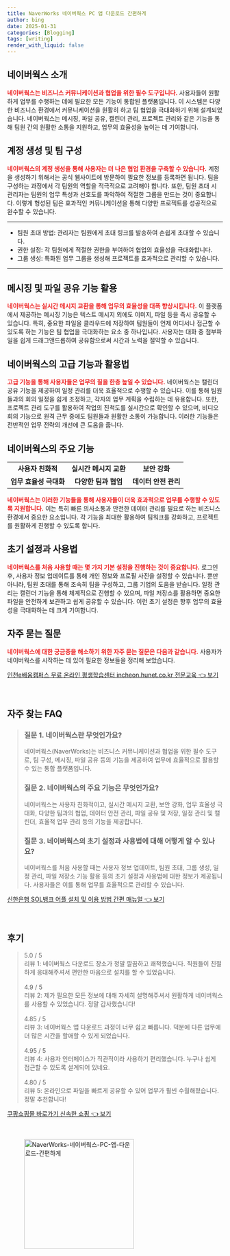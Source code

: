 ```yaml
---
title: NaverWorks 네이버웍스 PC 앱 다운로드 간편하게
author: bing
date: 2025-01-31
categories: [Blogging]
tags: [writing]
render_with_liquid: false
---
```



<h2 id='네이버웍스_소개'>네이버웍스 소개</h2>

<p><b><span style="color: #ee2323;">네이버웍스는 비즈니스 커뮤니케이션과 협업을 위한 필수 도구입니다.</span></b> 사용자들이 원활하게 업무를 수행하는 데에 필요한 모든 기능이 통합된 플랫폼입니다. 이 시스템은 다양한 비즈니스 환경에서 커뮤니케이션을 원활히 하고 팀 협업을 극대화하기 위해 설계되었습니다. 네이버웍스는 메시징, 파일 공유, 캘린더 관리, 프로젝트 관리와 같은 기능을 통해 팀원 간의 원활한 소통을 지원하고, 업무의 효율성을 높이는 데 기여합니다.</p>

<h2 id='계정_생성_및_팀_구성'>계정 생성 및 팀 구성</h2>

<p><b><span style="color: #ee2323;">네이버웍스의 계정 생성을 통해 사용자는 더 나은 협업 환경을 구축할 수 있습니다.</span></b> 계정을 생성하기 위해서는 공식 웹사이트에 방문하여 필요한 정보를 등록하면 됩니다. 팀을 구성하는 과정에서 각 팀원의 역할을 적극적으로 고려해야 합니다. 또한, 팀원 초대 시 관리자는 팀원의 업무 특성과 선호도를 파악하여 적절한 그룹을 만드는 것이 중요합니다. 이렇게 형성된 팀은 효과적인 커뮤니케이션을 통해 다양한 프로젝트를 성공적으로 완수할 수 있습니다.</p>

<hr />

<ul>
    <li>팀원 초대 방법: 관리자는 팀원에게 초대 링크를 발송하여 손쉽게 초대할 수 있습니다.</li>
    <li>권한 설정: 각 팀원에게 적절한 권한을 부여하여 협업의 효율성을 극대화합니다.</li>
    <li>그룹 생성: 특화된 업무 그룹을 생성해 프로젝트를 효과적으로 관리할 수 있습니다.</li>
</ul>

<hr />

<h2 id='메시징_및_파일_공유_기능_활용'>메시징 및 파일 공유 기능 활용</h2>

<p><b><span style="color: #ee2323;">네이버웍스는 실시간 메시지 교환을 통해 업무의 효율성을 대폭 향상시킵니다.</span></b> 이 플랫폼에서 제공하는 메시징 기능은 텍스트 메시지 외에도 이미지, 파일 등을 즉시 공유할 수 있습니다. 특히, 중요한 파일을 클라우드에 저장하여 팀원들이 언제 어디서나 접근할 수 있도록 하는 기능은 팀 협업을 극대화하는 요소 중 하나입니다. 사용자는 대화 중 첨부파일을 쉽게 드래그앤드롭하여 공유함으로써 시간과 노력을 절약할 수 있습니다.</p>

<h2 id='네이버웍스의_고급_기능과_활용법'>네이버웍스의 고급 기능과 활용법</h2>

<p><b><span style="color: #ee2323;">고급 기능을 통해 사용자들은 업무의 질을 한층 높일 수 있습니다.</span></b> 네이버웍스는 캘린더 공유 기능을 제공하여 일정 관리를 더욱 효율적으로 수행할 수 있습니다. 이를 통해 팀원들과의 회의 일정을 쉽게 조정하고, 각자의 업무 계획을 수립하는 데 유용합니다. 또한, 프로젝트 관리 도구를 활용하여 작업의 진척도를 실시간으로 확인할 수 있으며, 비디오 회의 기능으로 원격 근무 중에도 팀원들과 원활한 소통이 가능합니다. 이러한 기능들은 전반적인 업무 전략의 개선에 큰 도움을 줍니다.</p>

<h2 id='네이버웍스의_주요_기능'>네이버웍스의 주요 기능</h2>

<table>
    <tr>
        <td style="text-align: center; height: 17px;"><b>사용자 친화적</b></td>
        <td style="text-align: center; height: 17px;"><b>실시간 메시지 교환</b></td>
        <td style="text-align: center; height: 17px;"><b>보안 강화</b></td>
    </tr>
    <tr>
        <td style="text-align: center; height: 17px;"><b>업무 효율성 극대화</b></td>
        <td style="text-align: center; height: 17px;"><b>다양한 팀과 협업</b></td>
        <td style="text-align: center; height: 17px;"><b>데이터 안전 관리</b></td>
    </tr>
</table>

<p><b><span style="color: #ee2323;">네이버웍스는 이러한 기능들을 통해 사용자들이 더욱 효과적으로 업무를 수행할 수 있도록 지원합니다.</span></b> 이는 특히 빠른 의사소통과 안전한 데이터 관리를 필요로 하는 비즈니스 환경에서 중요한 요소입니다. 각 기능을 최대한 활용하여 팀워크를 강화하고, 프로젝트를 원활하게 진행할 수 있도록 합니다.</p>

<h2 id='초기_설정과_사용법'>초기 설정과 사용법</h2>

<p><b><span style="color: #ee2323;">네이버웍스를 처음 사용할 때는 몇 가지 기본 설정을 진행하는 것이 중요합니다.</span></b> 로그인 후, 사용자 정보 업데이트를 통해 개인 정보와 프로필 사진을 설정할 수 있습니다. 뿐만 아니라, 팀원 초대를 통해 조속히 팀을 구성하고, 그룹 기업의 도움을 받습니다. 일정 관리는 캘린더 기능을 통해 체계적으로 진행할 수 있으며, 파일 저장소를 활용하면 중요한 파일을 안전하게 보관하고 쉽게 공유할 수 있습니다. 이런 초기 설정은 향후 업무의 효율성을 극대화하는 데 크게 기여합니다.</p>

<h2 id='자주_묻는_질문'>자주 묻는 질문</h2>

<p><b><span style="color: #ee2323;">네이버웍스에 대한 궁금증을 해소하기 위한 자주 묻는 질문은 다음과 같습니다.</span></b> 사용자가 네이버웍스를 시작하는 데 있어 필요한 정보들을 정리해 보았습니다.</p>


<p><a class="click-button" title="인천e배움캠퍼스 무료 온라인 평생학습센터 incheon.hunet.co.kr 전문교육" href="https://afficreate.github.io/posts/%EC%9D%B8%EC%B2%9Ce%EB%B0%B0%EC%9B%80%EC%BA%A0%ED%8D%BC%EC%8A%A4-%EB%AC%B4%EB%A3%8C-%EC%98%A8%EB%9D%BC%EC%9D%B8-%ED%8F%89%EC%83%9D%ED%95%99%EC%8A%B5%EC%84%BC%ED%84%B0-incheon.hunet.co.kr-%EC%A0%84%EB%AC%B8%EA%B5%90%EC%9C%A1/" rel="dofollow">인천e배움캠퍼스 무료 온라인 평생학습센터 incheon.hunet.co.kr 전문교육 👈 보기</a></p><br>
<h2 id='자주_찾는_FAQ'>자주 찾는 FAQ</h2>
<div itemscope="" itemtype="https://schema.org/FAQPage"> 
<blockquote> 
<div itemscope="" itemprop="mainEntity" itemtype="https://schema.org/Question"> 
<h3 itemprop="name">질문 1. 네이버웍스란 무엇인가요?</h3> 
<div itemscope="" itemprop="acceptedAnswer" itemtype="https://schema.org/Answer"> 
<span itemprop="text"> 
<p>네이버웍스(NaverWorks)는 비즈니스 커뮤니케이션과 협업을 위한 필수 도구로, 팀 구성, 메시징, 파일 공유 등의 기능을 제공하여 업무에 효율적으로 활용할 수 있는 통합 플랫폼입니다.</p> 
</span> 
</div> 
</div> 
<div itemscope="" itemprop="mainEntity" itemtype="https://schema.org/Question"> 
<h3 itemprop="name">질문 2. 네이버웍스의 주요 기능은 무엇인가요?</h3> 
<div itemscope="" itemprop="acceptedAnswer" itemtype="https://schema.org/Answer"> 
<span itemprop="text"> 
<p>네이버웍스는 사용자 친화적이고, 실시간 메시지 교환, 보안 강화, 업무 효율성 극대화, 다양한 팀과의 협업, 데이터 안전 관리, 파일 공유 및 저장, 일정 관리 및 캘린더, 효율적 업무 관리 등의 기능을 제공합니다.</p> 
</span> 
</div> 
</div> 
<div itemscope="" itemprop="mainEntity" itemtype="https://schema.org/Question"> 
<h3 itemprop="name">질문 3. 네이버웍스의 초기 설정과 사용법에 대해 어떻게 알 수 있나요?</h3> 
<div itemscope="" itemprop="acceptedAnswer" itemtype="https://schema.org/Answer"> 
<span itemprop="text"> 
<p>네이버웍스를 처음 사용할 때는 사용자 정보 업데이트, 팀원 초대, 그룹 생성, 일정 관리, 파일 저장소 기능 활용 등의 초기 설정과 사용법에 대한 정보가 제공됩니다. 사용자들은 이를 통해 업무를 효율적으로 관리할 수 있습니다.</p> 
</span> 
</div> 
</div> 
</blockquote> 
</div>
<p><a class="click-button" title="신한은행 SOL뱅크 어플 설치 및 이용 방법 간편 매뉴얼" href="https://afficreate.github.io/posts/%EC%8B%A0%ED%95%9C%EC%9D%80%ED%96%89-SOL%EB%B1%85%ED%81%AC-%EC%96%B4%ED%94%8C-%EC%84%A4%EC%B9%98-%EB%B0%8F-%EC%9D%B4%EC%9A%A9-%EB%B0%A9%EB%B2%95-%EA%B0%84%ED%8E%B8-%EB%A7%A4%EB%89%B4%EC%96%BC/" rel="dofollow">신한은행 SOL뱅크 어플 설치 및 이용 방법 간편 매뉴얼 👈 보기</a></p><br>
<h2 id='후기'>후기</h2>
<div itemscope itemtype="https://schema.org/Product">
  <blockquote>
  <div itemprop="review" itemscope itemtype="https://schema.org/Review">
      <div itemprop="reviewRating" itemscope itemtype="https://schema.org/Rating"> <span itemprop="ratingValue">5.0</span> / <span itemprop="bestRating">5</span> </div>
      <span itemprop="reviewBody">리뷰 1: 네이버웍스 다운로드 장소가 정말 깔끔하고 쾌적했습니다. 직원들이 친절하게 응대해주셔서 편안한 마음으로 설치를 할 수 있었습니다.</span>
  </div>
  <br>
  <div itemprop="review" itemscope itemtype="https://schema.org/Review">
      <div itemprop="reviewRating" itemscope itemtype="https://schema.org/Rating"> <span itemprop="ratingValue">4.9</span> / <span itemprop="bestRating">5</span> </div>
      <span itemprop="reviewBody">리뷰 2: 제가 필요한 모든 정보에 대해 자세히 설명해주셔서 원활하게 네이버웍스를 사용할 수 있었습니다. 정말 감사했습니다!</span>
  </div>
  <br>
  <div itemprop="review" itemscope itemtype="https://schema.org/Review">
      <div itemprop="reviewRating" itemscope itemtype="https://schema.org/Rating"> <span itemprop="ratingValue">4.85</span> / <span itemprop="bestRating">5</span> </div>
      <span itemprop="reviewBody">리뷰 3: 네이버웍스 앱 다운로드 과정이 너무 쉽고 빠릅니다. 덕분에 다른 업무에 더 많은 시간을 할애할 수 있게 되었습니다.</span>
  </div>
  <br>
  <div itemprop="review" itemscope itemtype="https://schema.org/Review">
      <div itemprop="reviewRating" itemscope itemtype="https://schema.org/Rating"> <span itemprop="ratingValue">4.95</span> / <span itemprop="bestRating">5</span> </div>
      <span itemprop="reviewBody">리뷰 4: 사용자 인터페이스가 직관적이라 사용하기 편리했습니다. 누구나 쉽게 접근할 수 있도록 설계되어 있네요.</span>
  </div>
  <br>
  <div itemprop="review" itemscope itemtype="https://schema.org/Review">
      <div itemprop="reviewRating" itemscope itemtype="https://schema.org/Rating"> <span itemprop="ratingValue">4.80</span> / <span itemprop="bestRating">5</span> </div>
      <span itemprop="reviewBody">리뷰 5: 온라인으로 파일을 빠르게 공유할 수 있어 업무가 훨씬 수월해졌습니다. 정말 추천합니다!</span>
  </div>
  </blockquote>
</div>
<p><a class="click-button" title="쿠팡쇼핑몰 바로가기 신속한 쇼핑" href="https://afficreate.github.io/posts/%EC%BF%A0%ED%8C%A1%EC%87%BC%ED%95%91%EB%AA%B0-%EB%B0%94%EB%A1%9C%EA%B0%80%EA%B8%B0-%EC%8B%A0%EC%86%8D%ED%95%9C-%EC%87%BC%ED%95%91/" rel="dofollow">쿠팡쇼핑몰 바로가기 신속한 쇼핑 👈 보기</a></p><br>
<figure class="image"><img src="https://afficreate.github.io/assets/img/thumbnail/NaverWorks-네이버웍스-PC-앱-다운로드-간편하게.webp" alt="NaverWorks-네이버웍스-PC-앱-다운로드-간편하게" width="256" height="256"></figure>